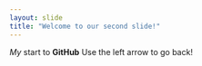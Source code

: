 ```yaml
---
layout: slide
title: "Welcome to our second slide!"
---
```

*My* start to **GitHub**
Use the left arrow to go back!
